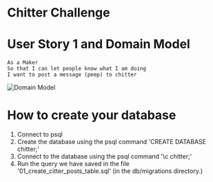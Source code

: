 # Chitter Challenge


# User Story 1 and Domain Model
```
As a Maker
So that I can let people know what I am doing  
I want to post a message (peep) to chitter

```

![Domain Model](https://imgur.com/HSVC06a.png)


# How to create your database

1. Connect to psql
2. Create the database using the psql command 'CREATE DATABASE chitter;'
3. Connect to the database using the psql command '\c chitter;'
4. Run the query we have saved in the file '01_create_citter_posts_table.sql' (in the db/migrations directory.)
